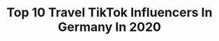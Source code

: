 ---
title: Top 10 Travel TikTok Influencers In Germany In 2020
description: >-
  Find top travel TikTok influencers in Germany in 2020. Most popular hashtags: #travel #fyp #sunset #foryou.
platform: TikTok
hits: 234
text_top: Identify the most popular TikTok influencers on inBeat.
text_bottom: Our database holds 234 TikTok influencers like this in Germany for you to pitch.
profiles:
  - username: "denisediamand"
    fullname: >-
      💎HarleyQuinn💎
    bio: >-
      Artist🎨🇩🇪 🤡H+J🤡 Travel🌎✈ Change the world🤝❤🤝🏾 💞Looking for my soulmate
    location: "Germany"
    followers: 563400
    engagement: 1890
    commentsToLikes: 0.021451
    id: cka0iful7dh8d0i78786ug779
    verified: false
    hashtags: "#duett, #monsterhigh, #draculaura, #monsterfamily"
  - username: "pilotmadeleine"
    fullname: >-
      Travel Blogger
    bio: >-
      Travel Blogger from Munich FOLLOW ME ❤️ Instagram (1.1 M) & YT: pilotmadeleine
    location: "Germany"
    followers: 703400
    engagement: 1347
    commentsToLikes: 0.016071
    id: ckb9bqd4ly44l0j239rfhulnb
    verified: false
    hashtags: "#dubai, #waterslide, #ocean, #malediven"
  - username: "enamoradalina"
    fullname: >-
      Alina
    bio: >-
      Polyglot who likes to travel 📧: enamoradalina@yahoo.com
    location: "Germany"
    followers: 561800
    engagement: 800
    commentsToLikes: 0.029811
    id: ck90u63qevfdk0j78mngzyzou
    verified: false
    hashtags: "#englishclass, #pronunciationcheck, #aprendecontiktok, #englishlesson"
  - username: "danieltonijais"
    fullname: >-
      Daniel Toni Jais
    bio: >-
      Wrtite me @danieltonijais (will answer👆🏽) Fashion | Travel | Mindfulness
    location: "Germany"
    followers: 714500
    engagement: 682
    commentsToLikes: 0.024374
    id: ck8tkhi4c81ub0j78p4k9s5af
    verified: true
    hashtags: "#menstyle, #fyp, #mensstyle, #ootdmen"
  - username: "frauki"
    fullname: >-
      Frauki
    bio: >-
      @frauki Travel and adventure photographer 🗺📸 📍based in Leipzig, Germany
    location: "Germany"
    followers: 386300
    engagement: 1745
    commentsToLikes: 0.010395
    id: ckaijmig9fns50i78xu00c1zi
    verified: true
    hashtags: "#fyp, #tiktoktravel, #blumenm, #newzeland"
  - username: "beasts_beauties"
    fullname: >-
      BEASTS & BEAUTIES
    bio: >-
      Follow my supercar and travel life
    location: "Germany"
    followers: 20300
    engagement: 1054
    commentsToLikes: 0.036899
    id: ckb9lyapfeqrb0j23qxavlrak
    verified: false
    hashtags: "#svj, #ferrari, #lamborghini, #cars"
  - username: "bekki_14.12"
    fullname: >-
      Rebekkaweida
    bio: >-
      Bademeisterin 🏊♀️ Rosenheim🏘 YouTube: Travelholics🌴 20🤙
    location: "Germany"
    followers: 14000
    engagement: 1385
    commentsToLikes: 0.022929
    id: ck8nj16ac88fv0j78rvy9onjs
    verified: false
    hashtags: "#foryoupage, #fyp, #love, #foryou"
  - username: "tajudo"
    fullname: >-
      Tamino
    bio: >-
      20 German Travel/Funny Stuff 1/2 TikToks a day
    location: "Germany"
    followers: 2375
    engagement: 922
    commentsToLikes: 0.037714
    id: ckac5dsmdd51h0i783o0xkofm
    verified: false
    hashtags: "#corona, #fyp, #travel, #coronavirus"
  - username: "philandmore"
    fullname: >-
      Phil Behncke
    bio: >-
      📷 Nature / Travel / Sunset 🎥 🌊 From Langeoog 🇩🇪
    location: "Germany"
    followers: 574000
    engagement: 851
    commentsToLikes: 0.017522
    id: cka0x5fix5p4w0i78caff6wmf
    verified: false
    hashtags: "#sunset, #lernenmittiktok, #wanderlust, #nordsee"
  - username: "voyagefox"
    fullname: >-
      Nathalie
    bio: >-
      Traveler from Germany 🇩🇪🌍 • • • • • ⬇️ FOLLOW ME ON INSTA ⬇️ @VOYAGEFOX_ 290k
    location: "Germany"
    followers: 578900
    engagement: 908
    commentsToLikes: 0.014513
    id: ck8qkru3zin260j78n57ljo2n
    verified: false
    hashtags: "#italy, #italien, #dolomites, #europe"
---